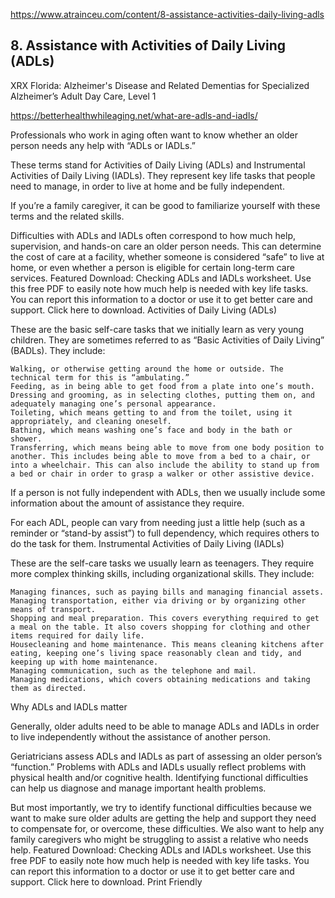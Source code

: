 https://www.atrainceu.com/content/8-assistance-activities-daily-living-adls

## 8. Assistance with Activities of Daily Living (ADLs)
XRX Florida: Alzheimer's Disease and Related Dementias for Specialized Alzheimer’s Adult Day Care, Level 1



https://betterhealthwhileaging.net/what-are-adls-and-iadls/

Professionals who work in aging often want to know whether an older person needs any help with “ADLs or IADLs.”

These terms stand for Activities of Daily Living (ADLs) and Instrumental Activities of Daily Living (IADLs). They represent key life tasks that people need to manage, in order to live at home and be fully independent.

If you’re a family caregiver, it can be good to familiarize yourself with these terms and the related skills.

Difficulties with ADLs and IADLs often correspond to how much help, supervision, and hands-on care an older person needs. This can determine the cost of care at a facility, whether someone is considered “safe” to live at home, or even whether a person is eligible for certain long-term care services.
Featured Download: Checking ADLs and IADLs worksheet. Use this free PDF to easily note how much help is needed with key life tasks. You can report this information to a doctor or use it to get better care and support. Click here to download.
Activities of Daily Living (ADLs)

These are the basic self-care tasks that we initially learn as very young children. They are sometimes referred to as “Basic Activities of Daily Living” (BADLs). They include:

    Walking, or otherwise getting around the home or outside. The technical term for this is “ambulating.”
    Feeding, as in being able to get food from a plate into one’s mouth.
    Dressing and grooming, as in selecting clothes, putting them on, and adequately managing one’s personal appearance.
    Toileting, which means getting to and from the toilet, using it appropriately, and cleaning oneself.
    Bathing, which means washing one’s face and body in the bath or shower.
    Transferring, which means being able to move from one body position to another. This includes being able to move from a bed to a chair, or into a wheelchair. This can also include the ability to stand up from a bed or chair in order to grasp a walker or other assistive device.

If a person is not fully independent with ADLs, then we usually include some information about the amount of assistance they require.

For each ADL, people can vary from needing just a little help (such as a reminder or “stand-by assist”) to full dependency, which requires others to do the task for them.
Instrumental Activities of Daily Living (IADLs)

These are the self-care tasks we usually learn as teenagers. They require more complex thinking skills, including organizational skills. They include:

    Managing finances, such as paying bills and managing financial assets.
    Managing transportation, either via driving or by organizing other means of transport.
    Shopping and meal preparation. This covers everything required to get a meal on the table. It also covers shopping for clothing and other items required for daily life.
    Housecleaning and home maintenance. This means cleaning kitchens after eating, keeping one’s living space reasonably clean and tidy, and keeping up with home maintenance.
    Managing communication, such as the telephone and mail.
    Managing medications, which covers obtaining medications and taking them as directed.

Why ADLs and IADLs matter

Generally, older adults need to be able to manage ADLs and IADLs in order to live independently without the assistance of another person.

Geriatricians assess ADLs and IADLs as part of assessing an older person’s “function.” Problems with ADLs and IADLs usually reflect problems with physical health and/or cognitive health. Identifying functional difficulties can help us diagnose and manage important health problems.

But most importantly, we try to identify functional difficulties because we want to make sure older adults are getting the help and support they need to compensate for, or overcome, these difficulties. We also want to help any family caregivers who might be struggling to assist a relative who needs help.
Featured Download: Checking ADLs and IADLs worksheet. Use this free PDF to easily note how much help is needed with key life tasks. You can report this information to a doctor or use it to get better care and support. Click here to download.
Print Friendly
